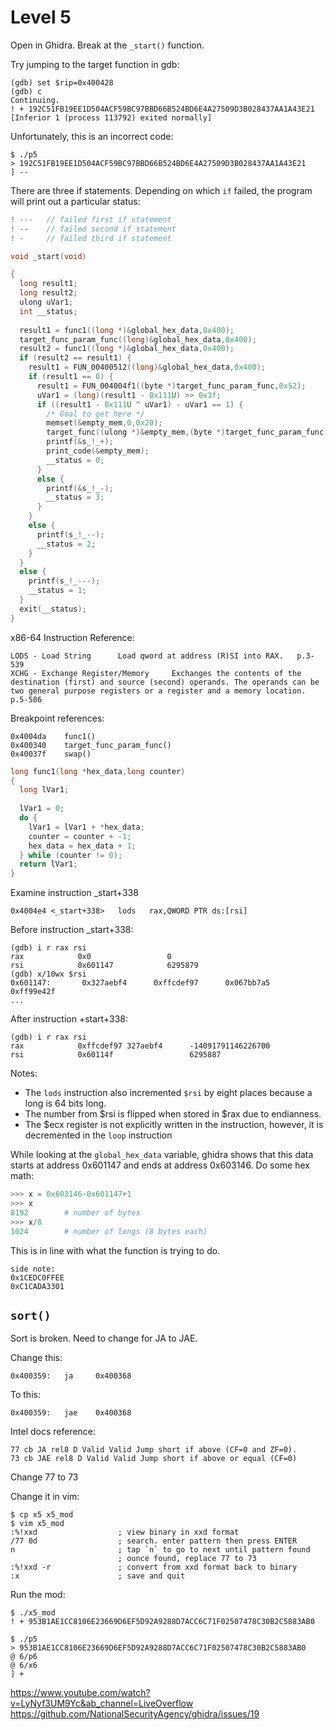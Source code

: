 # Level 5

Open in Ghidra. Break at the `_start()` function.

Try jumping to the target function in gdb: 
```
(gdb) set $rip=0x400428
(gdb) c
Continuing.
! + 192C51FB19EE1D504ACF59BC97BBD66B524BD6E4A27509D3B028437AA1A43E21
[Inferior 1 (process 113792) exited normally]
```

Unfortunately, this is an incorrect code:
```
$ ./p5
> 192C51FB19EE1D504ACF59BC97BBD66B524BD6E4A27509D3B028437AA1A43E21
] --
```

There are three if statements. Depending on which `if` failed, the program will print out a particular status: 
```c
! ---   // failed first if statement
! --    // failed second if statement
! -     // failed third if statement
```

```c
void _start(void)

{
  long result1;
  long result2;
  ulong uVar1;
  int __status;
  
  result1 = func1((long *)&global_hex_data,0x400);
  target_func_param_func((long)&global_hex_data,0x400);
  result2 = func1((long *)&global_hex_data,0x400);
  if (result2 == result1) {
    result1 = FUN_00400512((long)&global_hex_data,0x400);
    if (result1 == 0) {
      result1 = FUN_004004f1((byte *)target_func_param_func,0x52);
      uVar1 = (long)(result1 - 0x111U) >> 0x3f;
      if ((result1 - 0x111U ^ uVar1) - uVar1 == 1) {
        /* Goal to get here */
        memset(&empty_mem,0,0x20);
        target_func((ulong *)&empty_mem,(byte *)target_func_param_func,0x52);
        printf(&s_!_+);
        print_code(&empty_mem);
        __status = 0;
      }
      else {
        printf(&s_!_-);
        __status = 3;
      }
    }
    else {
      printf(s_!_--);
      __status = 2;
    }
  }
  else {
    printf(s_!_---);
    __status = 1;
  }
  exit(__status);
}
```

x86-64 Instruction Reference:
```
LODS - Load String      Load qword at address (R)SI into RAX.   p.3-539
XCHG - Exchange Register/Memory     Exchanges the contents of the destination (first) and source (second) operands. The operands can be two general purpose registers or a register and a memory location.   p.5-586
```

Breakpoint references:
```
0x4004da    func1()
0x400340    target_func_param_func()
0x40037f    swap()
```

```c
long func1(long *hex_data,long counter)
{
  long lVar1;
  
  lVar1 = 0;
  do {
    lVar1 = lVar1 + *hex_data;
    counter = counter + -1;
    hex_data = hex_data + 1;
  } while (counter != 0);
  return lVar1;
}
```

Examine instruction _start+338
```
0x4004e4 <_start+338>   lods   rax,QWORD PTR ds:[rsi] 
```

Before instruction _start+338:
```
(gdb) i r rax rsi
rax            0x0                 0
rsi            0x601147            6295879
(gdb) x/10wx $rsi
0x601147:       0x327aebf4      0xffcdef97      0x067bb7a5      0xff99e42f
...
```

After instruction +start+338:
```
(gdb) i r rax rsi
rax            0xffcdef97 327aebf4      -14091791146226700
rsi            0x60114f                 6295887
```

Notes: 
* The `lods` instruction also incremented `$rsi` by eight places because a long is 64 bits long. 
* The number from $rsi is flipped when stored in $rax due to endianness.
* The $ecx register is not explicitly written in the instruction, however, it is decremented in the `loop` instruction

While looking at the `global_hex_data` variable, ghidra shows that this data starts at address 0x601147 and ends at address 0x603146. Do some hex math:
```python
>>> x = 0x603146-0x601147+1
>>> x
8192        # number of bytes
>>> x/8
1024        # number of longs (8 bytes each)
```

This is in line with what the function is trying to do.

```
side note: 
0x1CEDC0FFEE
0xC1CADA3301
```

## `sort()`

Sort is broken. Need to change for JA to JAE.

Change this:
```
0x400359:	ja     0x400368
``` 

To this:
```
0x400359:	jae    0x400368
```

Intel docs reference:
```
77 cb JA rel8 D Valid Valid Jump short if above (CF=0 and ZF=0).
73 cb JAE rel8 D Valid Valid Jump short if above or equal (CF=0)
```

Change 77 to 73

Change it in vim:
```
$ cp x5 x5_mod
$ vim x5_mod
:%!xxd                  ; view binary in xxd format
/77 0d                  ; search. enter pattern then press ENTER
n                       ; tap `n` to go to next until pattern found
                        ; ounce found, replace 77 to 73
:%!xxd -r               ; convert from xxd format back to binary
:x                      ; save and quit
```

Run the mod:
```
$ ./x5_mod 
! + 953B1AE1CC8106E23669D6EF5D92A9288D7ACC6C71F02507478C30B2C5883AB0

$ ./p5
> 953B1AE1CC8106E23669D6EF5D92A9288D7ACC6C71F02507478C30B2C5883AB0
@ 6/p6
@ 6/x6
] +
```

https://www.youtube.com/watch?v=LyNyf3UM9Yc&ab_channel=LiveOverflow
https://github.com/NationalSecurityAgency/ghidra/issues/19